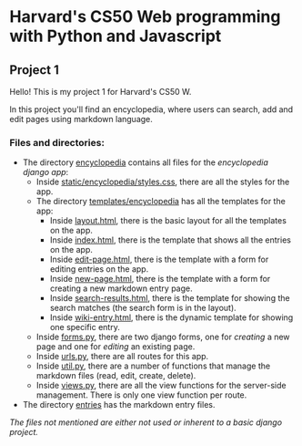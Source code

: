# Harvard's CS50 Web programming with Python and Javascript

## Project 1 

Hello! This is my project 1 for Harvard's CS50 W.

In this project you'll find an encyclopedia, where users can search, add and edit pages using markdown language.

### Files and directories: 

* The directory [encyclopedia](https://github.com/me50/gbrandao-creator/tree/web50/projects/2020/x/wiki/encyclopedia) contains all files for the _encyclopedia django app_:
  - Inside [static/encyclopedia/styles.css](https://github.com/me50/gbrandao-creator/tree/web50/projects/2020/x/wiki/encyclopedia/static/encyclopedia/styles.css), there are all the styles for the app.
  - The directory [templates/encyclopedia](https://github.com/me50/gbrandao-creator/tree/web50/projects/2020/x/wiki/encyclopedia/templates/encyclopedia) has all the templates for the app:
    - Inside [layout.html](https://github.com/me50/gbrandao-creator/tree/web50/projects/2020/x/wiki/encyclopedia/templates/encyclopedia/layout.html), there is the basic layout for all the templates on the app.
    - Inside [index.html](https://github.com/me50/gbrandao-creator/tree/web50/projects/2020/x/wiki/encyclopedia/templates/encyclopedia/index.html), there is the template that shows all the entries on the app.
    - Inside [edit-page.html](https://github.com/me50/gbrandao-creator/tree/web50/projects/2020/x/wiki/encyclopedia/templates/encyclopedia/edit-page.html), there is the template with a form for editing entries on the app.
    - Inside [new-page.html](https://github.com/me50/gbrandao-creator/tree/web50/projects/2020/x/wiki/encyclopedia/templates/encyclopedia/new-page.html), there is the template with a form for creating a new markdown entry page.
    - Inside [search-results.html](https://github.com/me50/gbrandao-creator/tree/web50/projects/2020/x/wiki/encyclopedia/templates/encyclopedia/search-results.html), there is the template for showing the search matches (the search form is in the layout).
    - Inside [wiki-entry.html](https://github.com/me50/gbrandao-creator/tree/web50/projects/2020/x/wiki/encyclopedia/templates/encyclopedia/wiki-entry.html), there is the dynamic template for showing one specific entry.
  - Inside [forms.py](https://github.com/me50/gbrandao-creator/tree/web50/projects/2020/x/wiki/encyclopedia/forms.py), there are two django forms, one for *creating* a new page and one for *editing* an existing page.
  - Inside [urls.py](https://github.com/me50/gbrandao-creator/tree/web50/projects/2020/x/wiki/encyclopedia/urls.py), there are all routes for this app.
  - Inside [util.py](https://github.com/me50/gbrandao-creator/tree/web50/projects/2020/x/wiki/encyclopedia/util.py), there are a number of functions that manage the markdown files (read, edit, create, delete).
  - Inside [views.py](https://github.com/me50/gbrandao-creator/tree/web50/projects/2020/x/wiki/encyclopedia/views.py), there are all the view functions for the server-side management. There is only one view function per route.
* The directory [entries](https://github.com/me50/gbrandao-creator/tree/web50/projects/2020/x/wiki/entries) has the markdown entry files.

*The files not mentioned are either not used or inherent to a basic django project.*


